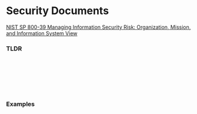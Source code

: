 # Security Documents

[NIST SP 800-39
Managing Information Security Risk: Organization, Mission, and Information System View](https://csrc.nist.gov/pubs/sp/800/39/final)

### TLDR
```

```
### 
```

```
### 
```

```
### 
```

```

### 
```

```
### Examples 
```

```
### 
```

```
### 
```

```
### 
```

```
### 
```

```
### 
```

```
### 
```

```
